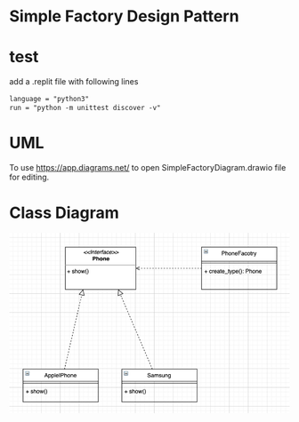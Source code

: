 # Simple Factory Design Pattern

# test
add a .replit file with following lines
```
language = "python3"
run = "python -m unittest discover -v"
```

# UML
To use https://app.diagrams.net/ to open SimpleFactoryDiagram.drawio file for editing.

# Class Diagram
![](./SimpleFactoryDiagram.png)